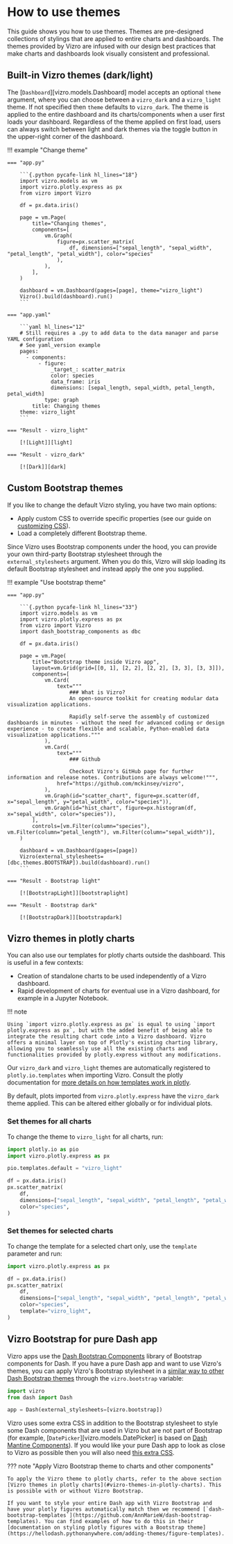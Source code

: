 # How to use themes

This guide shows you how to use themes. Themes are pre-designed collections of stylings that are applied to entire charts and dashboards. The themes provided by Vizro are infused with our design best practices that make charts and dashboards look visually consistent and professional.

## Built-in Vizro themes (dark/light)

The [`Dashboard`][vizro.models.Dashboard] model accepts an optional `theme` argument, where you can choose between a `vizro_dark` and a `vizro_light` theme. If not specified then `theme` defaults to `vizro_dark`. The theme is applied to the entire dashboard and its charts/components when a user first loads your dashboard. Regardless of the theme applied on first load, users can always switch between light and dark themes via the toggle button in the upper-right corner of the dashboard.

!!! example "Change theme"

    === "app.py"

        ```{.python pycafe-link hl_lines="18"}
        import vizro.models as vm
        import vizro.plotly.express as px
        from vizro import Vizro

        df = px.data.iris()

        page = vm.Page(
            title="Changing themes",
            components=[
                vm.Graph(
                    figure=px.scatter_matrix(
                        df, dimensions=["sepal_length", "sepal_width", "petal_length", "petal_width"], color="species"
                    ),
                ),
            ],
        )

        dashboard = vm.Dashboard(pages=[page], theme="vizro_light")
        Vizro().build(dashboard).run()
        ```

    === "app.yaml"

        ```yaml hl_lines="12"
        # Still requires a .py to add data to the data manager and parse YAML configuration
        # See yaml_version example
        pages:
          - components:
              - figure:
                  _target_: scatter_matrix
                  color: species
                  data_frame: iris
                  dimensions: [sepal_length, sepal_width, petal_length, petal_width]
                type: graph
            title: Changing themes
        theme: vizro_light
        ```

    === "Result - vizro_light"

        [![Light]][light]

    === "Result - vizro_dark"

        [![Dark]][dark]

## Custom Bootstrap themes

If you like to change the default Vizro styling, you have two main options:

- Apply custom CSS to override specific properties (see our guide on [customizing CSS](custom-css.md)).
- Load a completely different Bootstrap theme.

Since Vizro uses Bootstrap components under the hood, you can provide your own third-party Bootstrap stylesheet through the `external_stylesheets` argument. When you do this, Vizro will skip loading its default Bootstrap stylesheet and instead apply the one you supplied.

!!! example "Use bootstrap theme"

    === "app.py"

        ```{.python pycafe-link hl_lines="33"}
        import vizro.models as vm
        import vizro.plotly.express as px
        from vizro import Vizro
        import dash_bootstrap_components as dbc

        df = px.data.iris()

        page = vm.Page(
            title="Bootstrap theme inside Vizro app",
            layout=vm.Grid(grid=[[0, 1], [2, 2], [2, 2], [3, 3], [3, 3]]),
            components=[
                vm.Card(
                    text="""
                        ### What is Vizro?
                        An open-source toolkit for creating modular data visualization applications.

                        Rapidly self-serve the assembly of customized dashboards in minutes - without the need for advanced coding or design experience - to create flexible and scalable, Python-enabled data visualization applications."""
                ),
                vm.Card(
                    text="""
                        ### Github

                        Checkout Vizro's GitHub page for further information and release notes. Contributions are always welcome!""",
                    href="https://github.com/mckinsey/vizro",
                ),
                vm.Graph(id="scatter_chart", figure=px.scatter(df, x="sepal_length", y="petal_width", color="species")),
                vm.Graph(id="hist_chart", figure=px.histogram(df, x="sepal_width", color="species")),
            ],
            controls=[vm.Filter(column="species"), vm.Filter(column="petal_length"), vm.Filter(column="sepal_width")],
        )

        dashboard = vm.Dashboard(pages=[page])
        Vizro(external_stylesheets=[dbc.themes.BOOTSTRAP]).build(dashboard).run()
        ```

    === "Result - Bootstrap light"

        [![BootstrapLight]][bootstraplight]

    === "Result - Bootstrap dark"

        [![BootstrapDark]][bootstrapdark]

## Vizro themes in plotly charts

You can also use our templates for plotly charts outside the dashboard. This is useful in a few contexts:

- Creation of standalone charts to be used independently of a Vizro dashboard.
- Rapid development of charts for eventual use in a Vizro dashboard, for example in a Jupyter Notebook.

!!! note

    Using `import vizro.plotly.express as px` is equal to using `import plotly.express as px`, but with the added benefit of being able to integrate the resulting chart code into a Vizro dashboard. Vizro offers a minimal layer on top of Plotly's existing charting library, allowing you to seamlessly use all the existing charts and functionalities provided by plotly.express without any modifications.

Our `vizro_dark` and `vizro_light` themes are automatically registered to `plotly.io.templates` when importing Vizro. Consult the plotly documentation for [more details on how templates work in plotly](https://plotly.com/python/templates/#theming-and-templates).

By default, plots imported from `vizro.plotly.express` have the `vizro_dark` theme applied. This can be altered either globally or for individual plots.

### Set themes for all charts

To change the theme to `vizro_light` for all charts, run:

```python
import plotly.io as pio
import vizro.plotly.express as px

pio.templates.default = "vizro_light"

df = px.data.iris()
px.scatter_matrix(
    df,
    dimensions=["sepal_length", "sepal_width", "petal_length", "petal_width"],
    color="species",
)
```

### Set themes for selected charts

To change the template for a selected chart only, use the `template` parameter and run:

```python
import vizro.plotly.express as px

df = px.data.iris()
px.scatter_matrix(
    df,
    dimensions=["sepal_length", "sepal_width", "petal_length", "petal_width"],
    color="species",
    template="vizro_light",
)
```

## Vizro Bootstrap for pure Dash app

Vizro apps use the [Dash Bootstrap Components](https://www.dash-bootstrap-components.com/) library of Bootstrap components for Dash. If you have a pure Dash app and want to use Vizro's themes, you can apply Vizro's Bootstrap stylesheet in a [similar way to other Dash Bootstrap themes](https://www.dash-bootstrap-components.com/docs/themes/) through the `vizro.bootstrap` variable:

```python
import vizro
from dash import Dash

app = Dash(external_stylesheets=[vizro.bootstrap])
```

Vizro uses some extra CSS in addition to the Bootstrap stylesheet to style some Dash components that are used in Vizro but are not part of Bootstrap (for example, [`DatePicker`][vizro.models.DatePicker] is based on [Dash Mantine Components](https://www.dash-mantine-components.com/)). If you would like your pure Dash app to look as close to Vizro as possible then you will also need [this extra CSS](https://github.com/mckinsey/vizro/tree/main/vizro-core/src/vizro/static/css).

??? note "Apply Vizro Bootstrap theme to charts and other components"

    To apply the Vizro theme to plotly charts, refer to the above section [Vizro themes in plotly charts](#vizro-themes-in-plotly-charts). This is possible with or without Vizro Bootstrap.

    If you want to style your entire Dash app with Vizro Bootstrap and have your plotly figures automatically match then we recommend [`dash-bootstrap-templates`](https://github.com/AnnMarieW/dash-bootstrap-templates). You can find examples of how to do this in their [documentation on styling plotly figures with a Bootstrap theme](https://hellodash.pythonanywhere.com/adding-themes/figure-templates).

[bootstrapdark]: ../../assets/user_guides/themes/bootstrap_dark.png
[bootstraplight]: ../../assets/user_guides/themes/bootstrap_light.png
[dark]: ../../assets/user_guides/themes/dark.png
[light]: ../../assets/user_guides/themes/light.png
